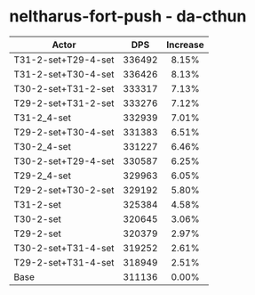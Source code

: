 # neltharus-fort-push - da-cthun
| Actor | DPS | Increase |
|---|:---:|:---:|
|T31-2-set+T29-4-set|336492|8.15%|
|T31-2-set+T30-4-set|336426|8.13%|
|T30-2-set+T31-2-set|333317|7.13%|
|T29-2-set+T31-2-set|333276|7.12%|
|T31-2_4-set|332939|7.01%|
|T29-2-set+T30-4-set|331383|6.51%|
|T30-2_4-set|331227|6.46%|
|T30-2-set+T29-4-set|330587|6.25%|
|T29-2_4-set|329963|6.05%|
|T29-2-set+T30-2-set|329192|5.80%|
|T31-2-set|325384|4.58%|
|T30-2-set|320645|3.06%|
|T29-2-set|320379|2.97%|
|T30-2-set+T31-4-set|319252|2.61%|
|T29-2-set+T31-4-set|318949|2.51%|
|Base|311136|0.00%|
